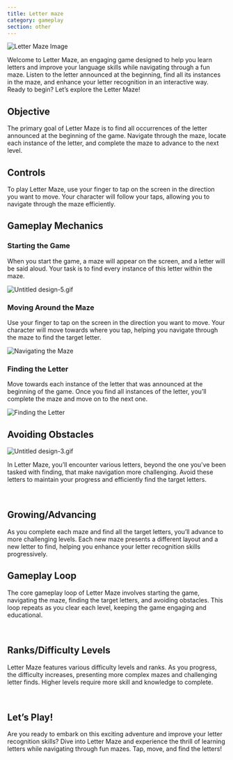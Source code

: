 ```yaml
---
title: Letter maze
category: gameplay
section: other
---
```

![Letter Maze Image](https://help.studycat.com/hc/article_attachments/34917832623897)


Welcome to Letter Maze, an engaging game designed to help you learn letters and improve your language skills while navigating through a fun maze. Listen to the letter announced at the beginning, find all its instances in the maze, and enhance your letter recognition in an interactive way. Ready to begin? Let’s explore the Letter Maze!


## Objective


The primary goal of Letter Maze is to find all occurrences of the letter announced at the beginning of the game. Navigate through the maze, locate each instance of the letter, and complete the maze to advance to the next level.


## Controls


To play Letter Maze, use your finger to tap on the screen in the direction you want to move. Your character will follow your taps, allowing you to navigate through the maze efficiently.


## Gameplay Mechanics


### Starting the Game


When you start the game, a maze will appear on the screen, and a letter will be said aloud. Your task is to find every instance of this letter within the maze.


![Untitled design-5.gif](https://help.studycat.com/hc/article_attachments/35079949007769)


### Moving Around the Maze


Use your finger to tap on the screen in the direction you want to move. Your character will move towards where you tap, helping you navigate through the maze to find the target letter.


![Navigating the Maze](https://help.studycat.com/hc/article_attachments/34917832629785)


### Finding the Letter


Move towards each instance of the letter that was announced at the beginning of the game. Once you find all instances of the letter, you’ll complete the maze and move on to the next one.


![Finding the Letter](https://help.studycat.com/hc/article_attachments/34917832631321)


## Avoiding Obstacles


![Untitled design-3.gif](https://help.studycat.com/hc/article_attachments/35076983481369)


In Letter Maze, you’ll encounter various letters, beyond the one you've been tasked with finding, that make navigation more challenging. Avoid these letters to maintain your progress and efficiently find the target letters.


 


## Growing/Advancing


As you complete each maze and find all the target letters, you’ll advance to more challenging levels. Each new maze presents a different layout and a new letter to find, helping you enhance your letter recognition skills progressively.


## Gameplay Loop


The core gameplay loop of Letter Maze involves starting the game, navigating the maze, finding the target letters, and avoiding obstacles. This loop repeats as you clear each level, keeping the game engaging and educational.


 


## Ranks/Difficulty Levels


Letter Maze features various difficulty levels and ranks. As you progress, the difficulty increases, presenting more complex mazes and challenging letter finds. Higher levels require more skill and knowledge to complete.


 


## Let’s Play!


Are you ready to embark on this exciting adventure and improve your letter recognition skills? Dive into Letter Maze and experience the thrill of learning letters while navigating through fun mazes. Tap, move, and find the letters!